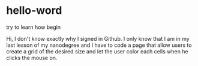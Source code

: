 # hello-word
try to learn how begin

Hi, I don't know exactly why I signed in Github. I only know that I am in my last lesson of my nanodegree and I have to code a page that allow users to create a grid of the desired size and let the user color each cells when he clicks the mouse on.
